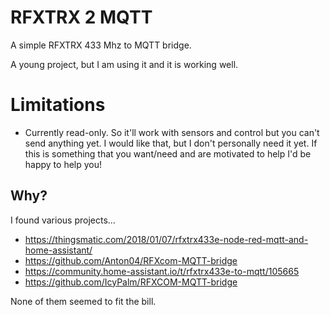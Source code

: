 # RFXTRX 2 MQTT

A simple RFXTRX 433 Mhz to MQTT bridge.

A young project, but I am using it and it is working well.

# Limitations

- Currently read-only. So it'll work with sensors and control but you can't 
  send anything yet. I would like that, but I don't personally need it yet. If
  this is something that you want/need and are motivated to help I'd be happy
  to help you!

## Why?

I found various projects...

- https://thingsmatic.com/2018/01/07/rfxtrx433e-node-red-mqtt-and-home-assistant/
- https://github.com/Anton04/RFXcom-MQTT-bridge
- https://community.home-assistant.io/t/rfxtrx433e-to-mqtt/105665
- https://github.com/IcyPalm/RFXCOM-MQTT-bridge

None of them seemed to fit the bill.

